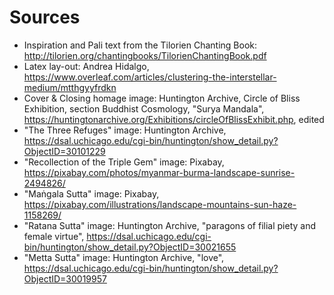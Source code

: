 # Sources

* Inspiration and Pali text from the Tilorien Chanting Book: http://tilorien.org/chantingbooks/TilorienChantingBook.pdf 
* Latex lay-out: Andrea Hidalgo, https://www.overleaf.com/articles/clustering-the-interstellar-medium/mtthgyyfrdkn 
* Cover & Closing homage image: Huntington Archive, Circle of Bliss Exhibition, section Buddhist Cosmology, "Surya Mandala", https://huntingtonarchive.org/Exhibitions/circleOfBlissExhibit.php, edited
* "The Three Refuges" image: Huntington Archive, https://dsal.uchicago.edu/cgi-bin/huntington/show_detail.py?ObjectID=30101229
* "Recollection of the Triple Gem" image: Pixabay, https://pixabay.com/photos/myanmar-burma-landscape-sunrise-2494826/
* "Maṅgala Sutta" image: Pixabay, https://pixabay.com/illustrations/landscape-mountains-sun-haze-1158269/
* "Ratana Sutta" image: Huntington Archive, "paragons of filial piety and female virtue", https://dsal.uchicago.edu/cgi-bin/huntington/show_detail.py?ObjectID=30021655
* "Metta Sutta" image: Huntington Archive, "love", https://dsal.uchicago.edu/cgi-bin/huntington/show_detail.py?ObjectID=30019957
